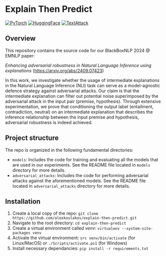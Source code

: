 # Explain Then Predict

[![PyTorch](https://img.shields.io/badge/PyTorch-EE4C2C?logo=pytorch&logoColor=white)](https://pytorch.org/) [![HuggingFace](https://img.shields.io/badge/HuggingFace-FFD21E?logo=huggingface&logoColor=black)](https://huggingface.co/) [![TextAttack](https://img.shields.io/badge/TextAttack-20232A?logo=octopusdeploy&logoColor=D61F2A)](https://textattack.readthedocs.io/)

## Overview
This repository contains the source code for our BlackBoxNLP 2024 @ EMNLP paper:

_Enhancing adversarial robustness in Natural Language Inference using explanations_ (https://arxiv.org/abs/2409.07423)

In this work, we investigate whether the usage of intermediate explanations in the Natural Language Inference (NLI) task can serve as a model-agnostic defence strategy against adversarial attacks. Our claim is that the intermediate explanation can filter out potential noise superimposed by the adversarial attack in the input pair (premise, hypothesis). Through extensive experimentation, we prove that conditioning the output label (entailment, contradiction, neutral) on an intermediate explanation that describes the inference relationship between the input premise and hypothesis, adversarial robustness is indeed achieved.

## Project structure
The repo is organized in the following fundamental directories:
 * `models`: Includes the code for training and evaluating all the models that are used in our experiments. See the README file located in `models` directory for more details.
 * `adversarial_attacks`: Includes the code for performing adversarial attacks against the aforementioned models. See the README file located in `adversarial_attacks` directory for more details.

## Installation
1. Create a local copy of the repo: `git clone https://github.com/alexkoulakos/explain-then-predict.git`
2. Navigate to the root directory: `cd explain-then-predict`
3. Create a virtual environment called _venv_: `virtualenv --system-site-packages venv`
4. Activate the virtual environment: `src venv/bin/activate` (for Linux/MacOS) or `./Scripts/activate.ps1` (for Windows)
5. Install necessary dependancies: `pip install -r requirements.txt`